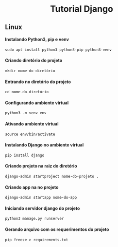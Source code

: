 <h1 align="center"> Tutorial Django </h1>

<h2> Linux </h2>

<h4> Instalando Python3, pip e venv </h4>

    sudo apt install python3 python3-pip python3-venv

<h4> Criando diretório do projeto </h4>

    mkdir nome-do-diretório

<h4> Entrando no diretório do projeto </h4>

    cd nome-do-diretório

<h4> Configurando ambiente virtual </h4>

    python3 -m venv env

<h4> Ativando ambiente virtual </h4>

    source env/bin/activate

<h4> Instalando Django no ambiente virtual </h4>

    pip install django

<h4> Criando projeto na raiz do diretório </h4>

    django-admin startproject nome-do-projeto .

<h4> Criando app na no projeto </h4>

    django-admin startapp nome-do-app

<h4> Iniciando servidor django do projeto </h4>
    
    python3 manage.py runserver

<h4> Gerando arquivo com os requerimentos do projeto </h4>
    
    pip freeze > requirements.txt